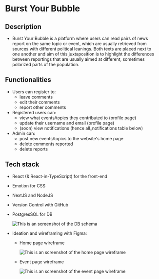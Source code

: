 # Burst Your Bubble

## Description

- Burst Your Bubble is a platform where users can read pairs of news report on the same topic or event, which are usually retrieved from sources with different political leanings. Both texts are placed next to one another and aim of this juxtaposition is to highlight the differences between reportings that are usually aimed at different, sometimes polarized parts of the population.

## Functionalities

- Users can register to:
  - leave comments
  - edit their comments
  - report other comments
- Registered users can:
  - view what events/topics they contributed to (profile page)
  - update their username and email (profile page)
  - (soon) view notifications (hence all_notifications table below)
- Admin can:
  - post new events/topics to the website's home page
  - delete comments reported
  - delete reports

## Tech stack

- React (& React-in-TypeScript) for the front-end
- Emotion for CSS
- NextJS and NodeJS
- Version Control with GitHub
- PostgresSQL for DB

  ![This is an screenshot of the DB schema](https://res.cloudinary.com/dvnaeajid/image/upload/v1638400402/Screen_Shot_2021-12-02_at_00.03.06_tqkmla.png)

- Ideation and wireframing with Figma:

  - Home page wireframe

    ![This is an screenshot of the home page wireframe](https://res.cloudinary.com/dvnaeajid/image/upload/v1638400394/Screen_Shot_2021-12-02_at_00.07.59_n03xxp.png)

  - Event page wireframe

    ![This is an screenshot of the event page wireframe](https://res.cloudinary.com/dvnaeajid/image/upload/v1638401221/Screen_Shot_2021-12-02_at_00.26.41_u2botp.png)
